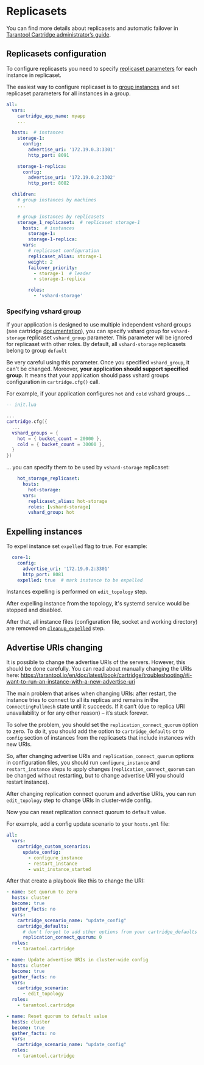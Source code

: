 # Replicasets

You can find more details about replicasets and automatic failover in [Tarantool Cartridge administrator’s guide](https://www.tarantool.io/en/doc/latest/book/cartridge/cartridge_admin/#enabling-automatic-failover).

## Replicasets configuration

To configure replicasets you need to specify
[replicaset parameters](/doc/variables.md#replicasets-configuration)
for each instance in replicaset.

The easiest way to configure replicaset is to [group instances](https://docs.ansible.com/ansible/latest/user_guide/intro_inventory.html) and set replicaset parameters for all instances in a group.

```yaml
all:
  vars:
    cartridge_app_name: myapp
    ...

  hosts:  # instances
    storage-1:
      config:
        advertise_uri: '172.19.0.3:3301'
        http_port: 8091

    storage-1-replica:
      config:
        advertise_uri: '172.19.0.2:3302'
        http_port: 8082

  children:
    # group instances by machines
    ...

    # group instances by replicasets
    storage_1_replicaset:  # replicaset storage-1
      hosts:  # instances
        storage-1:
        storage-1-replica:
      vars:
        # replicaset configuration
        replicaset_alias: storage-1
        weight: 2
        failover_priority:
          - storage-1  # leader
          - storage-1-replica

        roles:
          - 'vshard-storage'
```

### Specifying vshard group

If your application is designed to use multiple independent vshard groups (see cartridge
[documentation](https://www.tarantool.io/en/doc/latest/book/cartridge/cartridge_dev/#using-multiple-vshard-storage-groups)), you can specify vshard group for `vshard-storage` replicaset `vshard_group`
parameter.
This parameter will be ignored for replicaset with other roles.
By default, all `vshard-storage` replicasets belong to group `default`

Be very careful using this parameter.
Once you specified `vshard_group`, it can't be changed.
Moreover, **your application should support specified group**.
It means that your  application should pass vshard groups configuration in
`cartridge.cfg()` call.

For example, if your application configures `hot` and `cold` vshard groups ...

```lua
-- init.lua

...
cartridge.cfg({
  ...
  vshard_groups = {
    hot = { bucket_count = 20000 },
    cold = { bucket_count = 30000 },
  }
})
```

... you can specify them to be used by `vshard-storage` replicaset:

```yaml
    hot_storage_replicaset:
      hosts:
        hot-storage:
      vars:
        replicaset_alias: hot-storage
        roles: [vshard-storage]
        vshard_group: hot
```

## Expelling instances

To expel instance set `expelled` flag to true.
For example:

```yaml
  core-1:
    config:
      advertise_uri: '172.19.0.2:3301'
      http_port: 8081
    expelled: true  # mark instance to be expelled
```

Instances expelling is performed on `edit_topology` step.

After expelling instance from the topology, it's systemd service would be stopped
and disabled.

After that, all instance files
(configuration file, socket and working directory)
are removed on [`cleanup_expelled`](/doc/scenario.md#cleanup_expelled) step.

## Advertise URIs changing

It is possible to change the advertise URIs of the servers. However, this should be done carefully.
You can read about manually changing the URIs here:
https://tarantool.io/en/doc/latest/book/cartridge/troubleshooting/#i-want-to-run-an-instance-with-a-new-advertise-uri

The main problem that arises when changing URIs: after restart, the instance tries
to connect to all its replicas and remains in the `ConnectingFullmesh` state until it succeeds.
If it can’t (due to replica URI unavailability or for any other reason) – it’s stuck forever.

To solve the problem, you should set the `replication_connect_quorum` option to zero.
To do it, you should add the option to `cartridge_defaults` or to `config` section of instances
from the replicasets that include instances with new URIs.

So, after changing advertise URIs and `replication_connect_quorum` options in configuration files,
you should run `configure_instance` and `restart_instance` steps to apply changes
(`replication_connect_quorum` can be changed without restarting,
but to change advertise URI you should restart instance).

After changing replication connect quorum and advertise URIs,
you can run `edit_topology` step to change URIs in cluster-wide config.

Now you can reset replication connect quorum to default value.

For example, add a config update scenario to your `hosts.yml` file:

```yaml
all:
  vars:
    cartridge_custom_scenarios:
      update_config:
        - configure_instance
        - restart_instance
        - wait_instance_started
```

After that create a playbook like this to change the URI:

```yaml
- name: Set quorum to zero
  hosts: cluster
  become: true
  gather_facts: no
  vars:
    cartridge_scenario_name: "update_config"
    cartridge_defaults:
      # don't forget to add other options from your cartridge_defaults variable
      replication_connect_quorum: 0
  roles:
    - tarantool.cartridge

- name: Update advertise URIs in cluster-wide config
  hosts: cluster
  become: true
  gather_facts: no
  vars:
    cartridge_scenario:
      - edit_topology
  roles:
    - tarantool.cartridge

- name: Reset quorum to default value
  hosts: cluster
  become: true
  gather_facts: no
  vars:
    cartridge_scenario_name: "update_config"
  roles:
    - tarantool.cartridge
```
